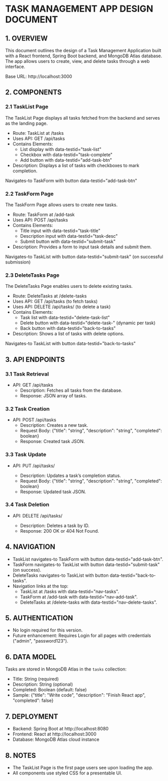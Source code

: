 # TASK MANAGEMENT APP DESIGN DOCUMENT

## 1. OVERVIEW
This document outlines the design of a Task Management Application built with a React frontend, Spring Boot backend, and MongoDB Atlas database. The app allows users to create, view, and delete tasks through a web interface.

Base URL: http://localhost:3000

## 2. COMPONENTS

### 2.1 TaskList Page
The TaskList Page displays all tasks fetched from the backend and serves as the landing page.
- Route: TaskList at /tasks
- Uses API: GET /api/tasks
- Contains Elements:
  - List display with data-testid="task-list"
  - Checkbox with data-testid="task-complete"
  - Add button with data-testid="add-task-btn"
- Description: Displays a list of tasks with checkboxes to mark completion.

Navigates-to TaskForm with button data-testid="add-task-btn"

### 2.2 TaskForm Page
The TaskForm Page allows users to create new tasks.
- Route: TaskForm at /add-task
- Uses API: POST /api/tasks
- Contains Elements:
  - Title input with data-testid="task-title"
  - Description input with data-testid="task-desc"
  - Submit button with data-testid="submit-task"
- Description: Provides a form to input task details and submit them.

Navigates-to TaskList with button data-testid="submit-task" (on successful submission)

### 2.3 DeleteTasks Page
The DeleteTasks Page enables users to delete existing tasks.
- Route: DeleteTasks at /delete-tasks
- Uses API: GET /api/tasks (to fetch tasks)
- Uses API: DELETE /api/tasks/<id> (to delete a task)
- Contains Elements:
  - Task list with data-testid="delete-task-list"
  - Delete button with data-testid="delete-task-<id>" (dynamic per task)
  - Back button with data-testid="back-to-tasks"
- Description: Shows a list of tasks with delete options.

Navigates-to TaskList with button data-testid="back-to-tasks"

## 3. API ENDPOINTS

### 3.1 Task Retrieval
- API: GET /api/tasks
  - Description: Fetches all tasks from the database.
  - Response: JSON array of tasks.

### 3.2 Task Creation
- API: POST /api/tasks
  - Description: Creates a new task.
  - Request Body: {"title": "string", "description": "string", "completed": boolean}
  - Response: Created task JSON.

### 3.3 Task Update
- API: PUT /api/tasks/<id>
  - Description: Updates a task’s completion status.
  - Request Body: {"title": "string", "description": "string", "completed": boolean}
  - Response: Updated task JSON.

### 3.4 Task Deletion
- API: DELETE /api/tasks/<id>
  - Description: Deletes a task by ID.
  - Response: 200 OK or 404 Not Found.

## 4. NAVIGATION
- TaskList navigates-to TaskForm with button data-testid="add-task-btn".
- TaskForm navigates-to TaskList with button data-testid="submit-task" (on success).
- DeleteTasks navigates-to TaskList with button data-testid="back-to-tasks".
- Navigation links at the top:
  - TaskList at /tasks with data-testid="nav-tasks".
  - TaskForm at /add-task with data-testid="nav-add-task".
  - DeleteTasks at /delete-tasks with data-testid="nav-delete-tasks".

## 5. AUTHENTICATION
- No login required for this version.
- Future enhancement: Requires Login for all pages with credentials ("admin", "password123").

## 6. DATA MODEL
Tasks are stored in MongoDB Atlas in the `tasks` collection:
- Title: String (required)
- Description: String (optional)
- Completed: Boolean (default: false)
- Sample: {"title": "Write code", "description": "Finish React app", "completed": false}

## 7. DEPLOYMENT
- Backend: Spring Boot at http://localhost:8080
- Frontend: React at http://localhost:3000
- Database: MongoDB Atlas cloud instance

## 8. NOTES
- The TaskList Page is the first page users see upon loading the app.
- All components use styled CSS for a presentable UI.